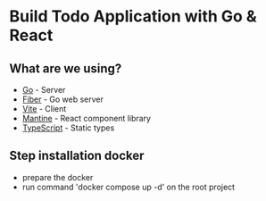 # Build Todo Application with Go & React

## What are we using?
* [Go](https://go.dev/) - Server
* [Fiber](https://github.com/gofiber/fiber) - Go web server
* [Vite](https://vitejs.dev/) - Client
* [Mantine](https://mantine.dev/) - React component library
* [TypeScript](https://www.typescriptlang.org/) - Static types

## Step installation docker
* prepare the docker
* run command 'docker compose up -d' on the root project